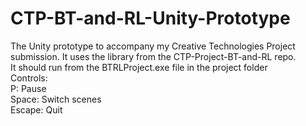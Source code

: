 # CTP-BT-and-RL-Unity-Prototype
The Unity prototype to accompany my Creative Technologies Project submission. It uses the library from the CTP-Project-BT-and-RL repo.  
It should run from the BTRLProject.exe file in the project folder  
Controls:  
P: Pause  
Space: Switch scenes  
Escape: Quit  
